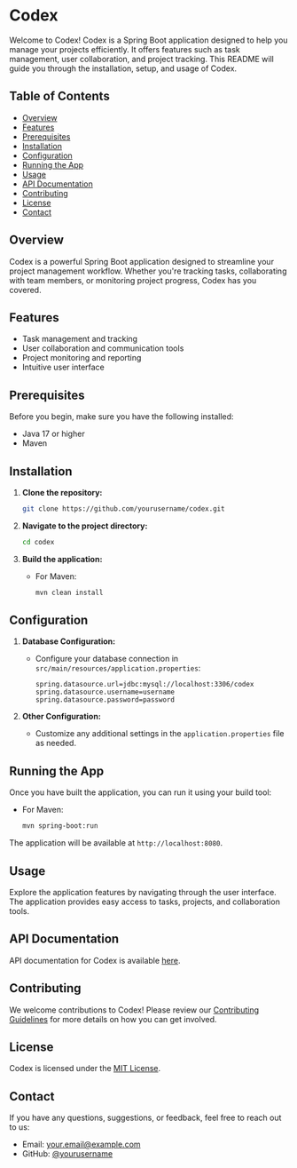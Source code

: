 # Codex

Welcome to Codex! Codex is a Spring Boot application designed to help you manage your projects efficiently. It offers features such as task management, user collaboration, and project tracking. This README will guide you through the installation, setup, and usage of Codex.

## Table of Contents

- [Overview](#overview)
- [Features](#features)
- [Prerequisites](#prerequisites)
- [Installation](#installation)
- [Configuration](#configuration)
- [Running the App](#running-the-app)
- [Usage](#usage)
- [API Documentation](#api-documentation)
- [Contributing](#contributing)
- [License](#license)
- [Contact](#contact)

## Overview

Codex is a powerful Spring Boot application designed to streamline your project management workflow. Whether you're tracking tasks, collaborating with team members, or monitoring project progress, Codex has you covered.

## Features

- Task management and tracking
- User collaboration and communication tools
- Project monitoring and reporting
- Intuitive user interface

## Prerequisites

Before you begin, make sure you have the following installed:

- Java 17 or higher
- Maven 

## Installation

1. **Clone the repository:**
    ```bash
    git clone https://github.com/yourusername/codex.git
    ```

2. **Navigate to the project directory:**
    ```bash
    cd codex
    ```

3. **Build the application:**
    - For Maven:
        ```bash
        mvn clean install
        ```

## Configuration

1. **Database Configuration:**
    - Configure your database connection in `src/main/resources/application.properties`:

        ```properties
        spring.datasource.url=jdbc:mysql://localhost:3306/codex
        spring.datasource.username=username
        spring.datasource.password=password
        ```

2. **Other Configuration:**
    - Customize any additional settings in the `application.properties` file as needed.

## Running the App

Once you have built the application, you can run it using your build tool:

- For Maven:
    ```bash
    mvn spring-boot:run
    ```

The application will be available at `http://localhost:8080`.

## Usage

Explore the application features by navigating through the user interface. The application provides easy access to tasks, projects, and collaboration tools.

## API Documentation

API documentation for Codex is available [here](link_to_your_api_documentation).

## Contributing

We welcome contributions to Codex! Please review our [Contributing Guidelines](CONTRIBUTING.md) for more details on how you can get involved.

## License

Codex is licensed under the [MIT License](LICENSE).

## Contact

If you have any questions, suggestions, or feedback, feel free to reach out to us:

- Email: your.email@example.com
- GitHub: [@yourusername](https://github.com/yourusername)

